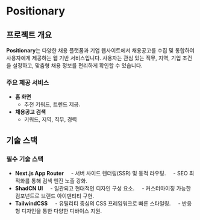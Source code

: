 # Positionary
## 프로젝트 개요

**Positionary**는 다양한 채용 플랫폼과 기업 웹사이트에서 채용공고를 수집 및 통합하여 사용자에게 제공하는 웹 기반 서비스입니다. 사용자는 관심 있는 직무, 지역, 기업 조건을 설정하고, 맞춤형 채용 정보를 편리하게 확인할 수 있습니다.

### 주요 제공 서비스
- **홈 화면**
    - 추천 키워드, 트렌드 제공.
- **채용공고 검색**
    - 키워드, 지역, 직무, 경력

## 기술 스택
### 필수 기술 스택
- **Next.js App Router**
    - 서버 사이드 렌더링(SSR) 및 동적 라우팅.
    - SEO 최적화를 통해 검색 엔진 노출 강화.
- **ShadCN UI**
    - 일관되고 현대적인 디자인 구성 요소.
    - 커스터마이징 가능한 컴포넌트로 브랜드 아이덴티티 구현.
- **TailwindCSS**
    - 유틸리티 중심의 CSS 프레임워크로 빠른 스타일링.
    - 반응형 디자인을 통한 다양한 디바이스 지원.
